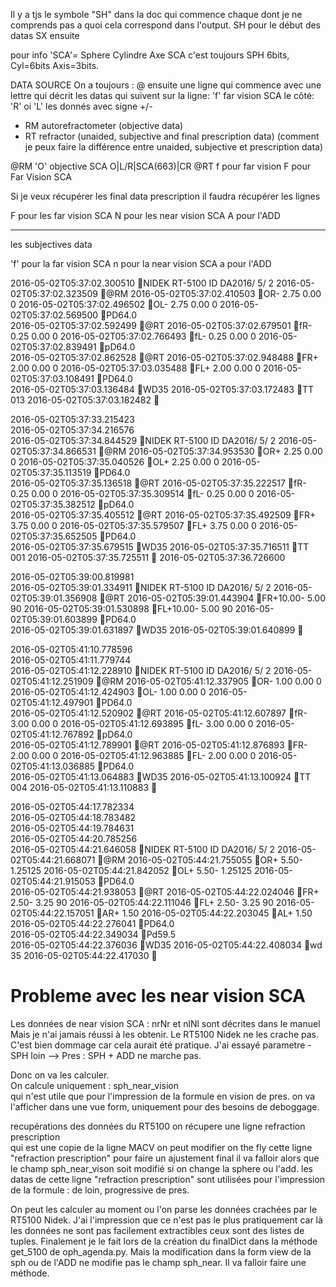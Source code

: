 Il y a tjs le symbole "SH" dans la doc qui commence chaque dont je ne comprends pas a quoi cela correspond dans l'output. 
SH pour le début des datas 
SX ensuite

pour info 'SCA'= Sphere Cylindre Axe
SCA c'est toujours SPH 6bits, Cyl=6bits Axis=3bits.

DATA SOURCE
On a toujours : @
ensuite une ligne qui commence avec une lettre qui décrit les datas qui suivent sur la ligne:
'f' far vision SCA
le côté: 'R' oi 'L'
les donnés avec signe +/- 
- RM autorefractometer (objective data)
- RT refractor (unaided,  subjective and final prescription data) (comment je peux faire la différence entre unaided, subjective et prescription data)

@RM 
'O' objective SCA
O|L/R|SCA(663)|CR
@RT
f pour far vision
F pour Far Vision SCA

Si je veux récupérer les final data prescription il faudra récupérer les lignes

F pour les far vision SCA
N pour les near vision SCA
A pour l'ADD


--------
les subjectives data 

'f' pour la far vision SCA
n pour la near vision SCA
a pour l'ADD

2016-05-02T05:37:02.300510	NIDEK RT-5100 ID             DA2016/ 5/ 2
2016-05-02T05:37:02.323509	@RM
2016-05-02T05:37:02.410503	OR- 2.75  0.00  0
2016-05-02T05:37:02.496502	OL- 2.75  0.00  0
2016-05-02T05:37:02.569500	PD64.0        
2016-05-02T05:37:02.592499	@RT
2016-05-02T05:37:02.679501	fR- 0.25  0.00  0
2016-05-02T05:37:02.766493	fL- 0.25  0.00  0
2016-05-02T05:37:02.839491	pD64.0        
2016-05-02T05:37:02.862528	@RT
2016-05-02T05:37:02.948488	FR+ 2.00  0.00  0
2016-05-02T05:37:03.035488	FL+ 2.00  0.00  0
2016-05-02T05:37:03.108491	PD64.0        
2016-05-02T05:37:03.136484	WD35
2016-05-02T05:37:03.172483	TT 013
2016-05-02T05:37:03.182482	

2016-05-02T05:37:33.215423	
2016-05-02T05:37:34.216576	
2016-05-02T05:37:34.844529	NIDEK RT-5100 ID             DA2016/ 5/ 2
2016-05-02T05:37:34.866531	@RM
2016-05-02T05:37:34.953530	OR+ 2.25  0.00  0
2016-05-02T05:37:35.040526	OL+ 2.25  0.00  0
2016-05-02T05:37:35.113519	PD64.0        
2016-05-02T05:37:35.136518	@RT
2016-05-02T05:37:35.222517	fR- 0.25  0.00  0
2016-05-02T05:37:35.309514	fL- 0.25  0.00  0
2016-05-02T05:37:35.382512	pD64.0        
2016-05-02T05:37:35.405512	@RT
2016-05-02T05:37:35.492509	FR+ 3.75  0.00  0
2016-05-02T05:37:35.579507	FL+ 3.75  0.00  0
2016-05-02T05:37:35.652505	PD64.0        
2016-05-02T05:37:35.679515	WD35
2016-05-02T05:37:35.716511	TT 001
2016-05-02T05:37:35.725511	
2016-05-02T05:37:36.726600	

2016-05-02T05:39:00.819981	
2016-05-02T05:39:01.334911	NIDEK RT-5100 ID             DA2016/ 5/ 2
2016-05-02T05:39:01.356908	@RT
2016-05-02T05:39:01.443904	FR+10.00- 5.00 90
2016-05-02T05:39:01.530898	FL+10.00- 5.00 90
2016-05-02T05:39:01.603899	PD64.0        
2016-05-02T05:39:01.631897	WD35
2016-05-02T05:39:01.640899	

2016-05-02T05:41:10.778596	
2016-05-02T05:41:11.779744	
2016-05-02T05:41:12.228910	NIDEK RT-5100 ID             DA2016/ 5/ 2
2016-05-02T05:41:12.251909	@RM
2016-05-02T05:41:12.337905	OR- 1.00  0.00  0
2016-05-02T05:41:12.424903	OL- 1.00  0.00  0
2016-05-02T05:41:12.497901	PD64.0        
2016-05-02T05:41:12.520902	@RT
2016-05-02T05:41:12.607897	fR- 3.00  0.00  0
2016-05-02T05:41:12.693895	fL- 3.00  0.00  0
2016-05-02T05:41:12.767892	pD64.0        
2016-05-02T05:41:12.789901	@RT
2016-05-02T05:41:12.876893	FR- 2.00  0.00  0
2016-05-02T05:41:12.963885	FL- 2.00  0.00  0
2016-05-02T05:41:13.036885	PD64.0        
2016-05-02T05:41:13.064883	WD35
2016-05-02T05:41:13.100924	TT 004
2016-05-02T05:41:13.110883	

2016-05-02T05:44:17.782334	
2016-05-02T05:44:18.783482	
2016-05-02T05:44:19.784631	
2016-05-02T05:44:20.785256	
2016-05-02T05:44:21.646058	NIDEK RT-5100 ID             DA2016/ 5/ 2
2016-05-02T05:44:21.668071	@RM
2016-05-02T05:44:21.755055	OR+ 5.50- 1.25125
2016-05-02T05:44:21.842052	OL+ 5.50- 1.25125
2016-05-02T05:44:21.915053	PD64.0        
2016-05-02T05:44:21.938053	@RT
2016-05-02T05:44:22.024046	FR+ 2.50- 3.25 90
2016-05-02T05:44:22.111046	FL+ 2.50- 3.25 90
2016-05-02T05:44:22.157051	AR+ 1.50
2016-05-02T05:44:22.203045	AL+ 1.50
2016-05-02T05:44:22.276041	PD64.0        
2016-05-02T05:44:22.349034	Pd59.5        
2016-05-02T05:44:22.376036	WD35
2016-05-02T05:44:22.408034	wd 35
2016-05-02T05:44:22.417030	


Probleme avec les near vision SCA
===
Les données de near vision SCA : nrNr et nlNl sont décrites dans le manuel
Mais je n'ai jamais réussi à les obtenir. Le RT5100 Nidek ne les crache pas.
C'est bien dommage car cela aurait été pratique.
J'ai essayé parametre - SPH loin --> Pres : SPH + ADD ne marche pas.

Donc on va les calculer.  
On calcule uniquement : sph_near_vision  
qui n'est utile que pour l'impression de la formule en vision de pres.
on va l'afficher dans une vue form, uniquement pour des besoins de deboggage. 

recupérations des données du RT5100 
on récupere une ligne refraction prescription  
qui est une copie de la ligne MACV
on peut modifier on the fly cette ligne "refraction prescription" pour faire un ajustement final
il va falloir alors que le champ sph_near_vison soit modifié si on change la sphere ou l'add.
les datas de cette ligne "refraction prescription" sont utilisées pour l'impression de la formule : de loin, progressive de pres. 

 

On peut les calculer au moment ou l'on parse les données crachées par le RT5100 Nidek.
J'ai l'impression que ce n'est pas le plus pratiquement car là les données ne sont pas facilement extractibles ceux sont des listes de tuples. 
Finalement je le fait lors de la création du finalDict dans la méthode get_5100 de oph_agenda.py.
Mais la modification dans la form view de la sph ou de l'ADD ne modifie pas le champ sph_near. 
Il va falloir faire une méthode.
 
